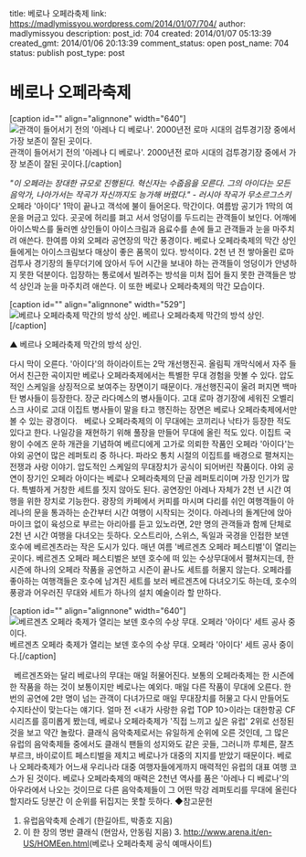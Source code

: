 title: 베로나 오페라축제
link: https://madlymissyou.wordpress.com/2014/01/07/704/
author: madlymissyou
description: 
post_id: 704
created: 2014/01/07 05:13:39
created_gmt: 2014/01/06 20:13:39
comment_status: open
post_name: 704
status: publish
post_type: post

# 베로나 오페라축제

[caption id="" align="alignnone" width="640"]![관객이 들어서기 전의 '아레나 디 베로나'. 2000년전 로마 시대의 검투경기장 중에서 가장 보존이 잘된 곳이다.  ](http://www.hellodd.com/data/photos/20140102/art_1389058689.jpg) 관객이 들어서기 전의 '아레나 디 베로나'. 2000년전 로마 시대의 검투경기장 중에서 가장 보존이 잘된 곳이다.[/caption] 

_"이 오페라는 장대한 규모로 진행된다. 혁신자는 수줍음을 모른다. 그의 아이다는 모든 음악가, 나아가서는 작곡가 자신까지도 능가해 버렸다." - 러시아 작곡가 무소르그스키_ 오페라 '아이다' 1막이 끝나고 객석에 불이 들어온다. 막간이다. 여름밤 공기가 1막의 여운을 머금고 있다. 곳곳에 허리를 펴고 서서 엉덩이를 두드리는 관객들이 보인다. 어깨에 아이스박스를 둘러멘 상인들이 아이스크림과 음료수를 손에 들고 관객들과 눈을 마주치려 애쓴다. 한여름 야외 오페라 공연장의 막간 풍경이다. 베로나 오페라축제의 막간 상인들에게는 아이스크림보다 매상이 좋은 품목이 있다. 방석이다. 2천 년 전 쌓아올린 로마 검투사 경기장의 돌무더기에 앉아서 두어 시간을 보내야 하는 관객들이 엉덩이가 안녕하지 못한 덕분이다. 입장하는 통로에서 빌려주는 방석을 미처 집어 들지 못한 관객들은 방석 상인과 눈을 마주치려 애쓴다. 이 또한 베로나 오페라축제의 막간 모습이다.  

[caption id="" align="alignnone" width="529"]![베르나 오페라축제 막간의 방석 상인. ](http://www.hellodd.com/data/photos/20140102/art_1389058774.jpg) 베르나 오페라축제 막간의 방석 상인.[/caption] 

▲ 베르나 오페라축제 막간의 방석 상인. 

다시 막이 오른다. '아이다'의 하이라이트는 2막 개선행진곡. 올림픽 개막식에서 자주 들어서 친근한 곡이지만 베로나 오페라축제에서는 특별한 무대 경험을 맛볼 수 있다. 압도적인 스케일을 상징적으로 보여주는 장면이기 때문이다. 개선행진곡이 울려 퍼지면 백마 탄 병사들이 등장한다. 장군 라다메스의 병사들이다. 고대 로마 경기장에 세워진 오벨리스크 사이로 고대 이집트 병사들이 말을 타고 행진하는 장면은 베로나 오페라축제에서만 볼 수 있는 광경이다.   베로나 오페라축제의 이 무대에는 코끼리나 낙타가 등장한 적도 있다고 한다. 나일강을 재현하기 위해 풀장을 만들어 무대에 올린 적도 있다. 이집트 국왕이 수에즈 운하 개관을 기념하여 베르디에게 고가로 의뢰한 작품인 오페라 '아이다'는 야외 공연이 많은 레퍼토리 중 하나다. 파라오 통치 시절의 이집트를 배경으로 펼쳐지는 전쟁과 사랑 이야기. 압도적인 스케일의 무대장치가 공식이 되어버린 작품이다. 야외 공연이 장기인 오페라 아이다는 베로나 오페라축제의 단골 레퍼토리이며 가장 인기가 많다. 특별하게 거창한 세트를 짓지 않아도 된다. 공연장인 아레나 자체가 2천 년 시간 여행을 위한 장치로 기능한다. 광장의 카페에서 커피를 마시며 다리를 쉬인 여행객들이 아레나의 문을 통과하는 순간부터 시간 여행이 시작되는 것이다. 아레나의 돌계단에 앉아 마이크 없이 육성으로 부르는 아리아를 듣고 있노라면, 2만 명의 관객들과 함께 단체로 2천 년 시간 여행을 다녀오는 듯하다. 오스트리아, 스위스, 독일과 국경을 인접한 보덴 호수에 베르겐츠라는 작은 도시가 있다. 매년 여름 '베르겐츠 오페라 페스티벌'이 열리는 곳이다. 베르겐츠 오페라 페스티벌은 보덴 호수에 떠 있는 수상무대에서 펼쳐지는데, 한 시즌에 하나의 오페라 작품을 공연하고 시즌이 끝나도 세트를 허물지 않는다. 오페라를 좋아하는 여행객들은 호수에 남겨진 세트를 보러 베르겐츠에 다녀오기도 하는데, 호수의 풍광과 어우러진 무대와 세트가 하나의 설치 예술이라 할 만하다. 

[caption id="" align="alignnone" width="640"]![베르겐츠 오페라 축제가 열리는 보덴 호수의 수상 무대. 오페라 '아이다' 세트 공사 중이다. ](http://www.hellodd.com/data/photos/20140102/art_1389058746.jpg) 베르겐츠 오페라 축제가 열리는 보덴 호수의 수상 무대. 오페라 '아이다' 세트 공사 중이다.[/caption] 

  베르겐츠와는 달리 베로나의 무대는 매일 허물어진다. 보통의 오페라축제는 한 시즌에 한 작품을 하는 것이 보통이지만 베로나는 예외다. 매일 다른 작품이 무대에 오른다. 한 번의 공연에 2만 명이 넘는 관객이 다녀가므로 매일 무대장치를 허물고 다시 만들어도 수지타산이 맞는다는 얘기다. 얼마 전 <내가 사랑한 유럽 TOP 10>이라는 대한항공 CF 시리즈를 흥미롭게 봤는데, 베로나 오페라축제가 '직접 느끼고 싶은 유럽' 2위로 선정된 것을 보고 약간 놀랐다. 클래식 음악축제로서는 유일하게 순위에 오른 것인데, 그 많은 유럽의 음악축제들 중에서도 클래식 팬들의 성지와도 같은 곳들, 그러니까 루체른, 잘츠부르크, 바이로이트 페스티벌을 제치고 베로나가 대중의 지지를 받았기 때문이다. 베로나 오페라축제가 어느새 우리나라 대중 여행자들에게까지 매력적인 유럽의 대표 여행 코스가 된 것이다. 베로나 오페라축제의 매력은 2천년 역사를 품은 '아레나 디 베로나'의 아우라에서 나오는 것이므로 다른 음악축제들이 그 어떤 막강 레퍼토리를 무대에 올린다할지라도 당분간 이 순위를 뒤집지는 못할 듯하다. ◆참고문헌 

  1. 유럽음악축제 순례기 (한길아트, 박종호 지음)
  2. 이 한 장의 명반 클래식 (현암사, 안동림 지음) 3. <http://www.arena.it/en-US/HOMEen.html>(베로나 오페라축제 공식 예매사이트)